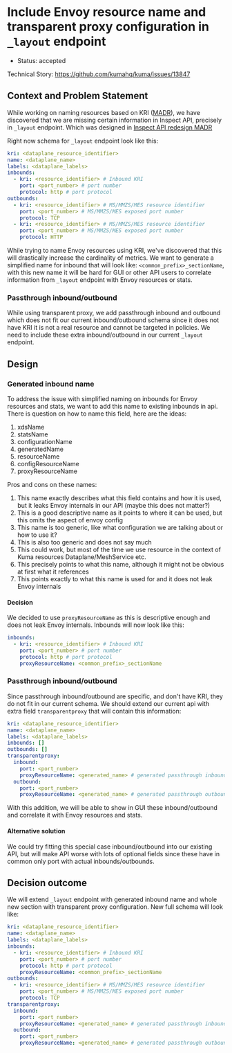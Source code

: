 # Include Envoy resource name and transparent proxy configuration in `_layout` endpoint 

* Status: accepted

Technical Story: https://github.com/kumahq/kuma/issues/13847

## Context and Problem Statement

While working on naming resources based on KRI ([MADR](https://github.com/kumahq/kuma/pull/13485/files)), 
we have discovered that we are missing certain information in Inspect API,
precisely in `_layout` endpoint. Which was designed in [Inspect API redesign MADR](https://docs.google.com/document/d/1EzZpk3wwneIxQNPK7WXJqhW3Y3CS1AWMXIcXix9LEoc/edit?tab=t.g7ooo2ntj4jj)

Right now schema for `_layout` endpoint look like this:

```yaml
kri: <dataplane_resource_identifier>
name: <dataplane_name>
labels: <dataplane_labels>
inbounds:
  - kri: <resource_identifier> # Inbound KRI
    port: <port_number> # port number
    protocol: http # port protocol 
outbounds:
  - kri: <resource_identifier> # MS/MMZS/MES resource identifier
    port: <port_number> # MS/MMZS/MES exposed port number
    protocol: TCP
  - kri: <resource_identifier> # MS/MMZS/MES resource identifier
    port: <port_number> # MS/MMZS/MES exposed port number
    protocol: HTTP
```

While trying to name Envoy resources using KRI, we've discovered that this will drastically increase the cardinality of metrics.
We want to generate a simplified name for inbound that will look like: `<common_prefix>_sectionName`, with this new name
it will be hard for GUI or other API users to correlate information from `_layout` endpoint with Envoy resources or stats.

### Passthrough inbound/outbound

While using transparent proxy, we add passthrough inbound and outbound which does not fit our current inbound/outbound schema
since it does not have KRI it is not a real resource and cannot be targeted in policies. We need to include these extra inbound/outbound
in our current `_layout` endpoint.

## Design

### Generated inbound name

To address the issue with simplified naming on inbounds for Envoy resources and stats, we want to add this name to existing inbounds in api.
There is question on how to name this field, here are the ideas:

1. xdsName
2. statsName
3. configurationName
4. generatedName
5. resourceName
6. configResourceName
7. proxyResourceName

Pros and cons on these names:

1. This name exactly describes what this field contains and how it is used, but it leaks Envoy internals in our API (maybe this does not matter?)
2. This is a good descriptive name as it points to where it can be used, but this omits the aspect of envoy config
3. This name is too generic, like what configuration we are talking about or how to use it? 
4. This is also too generic and does not say much
5. This could work, but most of the time we use resource in the context of Kuma resources Dataplane/MeshService etc. 
6. This precisely points to what this name, although it might not be obvious at first what it references
7. This points exactly to what this name is used for and it does not leak Envoy internals

#### Decision

We decided to use `proxyResourceName` as this is descriptive enough and does not leak Envoy internals. Inbounds will now look like this:

```yaml
inbounds:
  - kri: <resource_identifier> # Inbound KRI
    port: <port_number> # port number
    protocol: http # port protocol
    proxyResourceName: <common_prefix>_sectionName
```

### Passthrough inbound/outbound

Since passthrough inbound/outbound are specific, and don't have KRI, they do not fit in our current schema. We should extend
our current api with extra field `transparentproxy` that will contain this information:

```yaml
kri: <dataplane_resource_identifier>
name: <dataplane_name>
labels: <dataplane_labels>
inbounds: []
outbounds: []
transparentproxy:
  inbound:
    port: <port_number>
    proxyResourceName: <generated_name> # generated passthrough inbound name that will be used to match envoy resources and stats
  outbound: 
    port: <port_number>
    proxyResourceName: <generated_name> # generated passthrough outbound name that will be used to match envoy resources and stats
```

With this addition, we will be able to show in GUI these inbound/outbound and correlate it with Envoy resources and stats.

#### Alternative solution

We could try fitting this special case inbound/outbound into our existing API, but will make API worse with lots of optional fields
since these have in common only port with actual inbounds/outbounds.

## Decision outcome

We will extend `_layout` endpoint with generated inbound name and whole new section with transparent proxy configuration.
New full schema will look like:

```yaml
kri: <dataplane_resource_identifier>
name: <dataplane_name>
labels: <dataplane_labels>
inbounds:
  - kri: <resource_identifier> # Inbound KRI
    port: <port_number> # port number
    protocol: http # port protocol
    proxyResourceName: <common_prefix>_sectionName
outbounds:
  - kri: <resource_identifier> # MS/MMZS/MES resource identifier
    port: <port_number> # MS/MMZS/MES exposed port number
    protocol: TCP
transparentproxy:
  inbound:
    port: <port_number>
    proxyResourceName: <generated_name> # generated passthrough inbound name that will be used to match envoy resources and stats
  outbound: 
    port: <port_number>
    proxyResourceName: <generated_name> # generated passthrough outbound name that will be used to match envoy resources and stats
```
